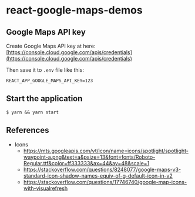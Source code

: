 # react-google-maps-demos

## Google Maps API key

Create Google Maps API key at here: [https://console.cloud.google.com/apis/credentials](https://console.cloud.google.com/apis/credentials)

Then save it to `.env` file like this:

```
REACT_APP_GOOGLE_MAPS_API_KEY=123
```

## Start the application

```
$ yarn && yarn start
```

## References

- Icons
  - https://mts.googleapis.com/vt/icon/name=icons/spotlight/spotlight-waypoint-a.png&text=a&psize=13&font=fonts/Roboto-Regular.ttf&color=ff333333&ax=44&ay=48&scale=1
  - https://stackoverflow.com/questions/8248077/google-maps-v3-standard-icon-shadow-names-equiv-of-g-default-icon-in-v2
  - https://stackoverflow.com/questions/17746740/google-map-icons-with-visualrefresh
